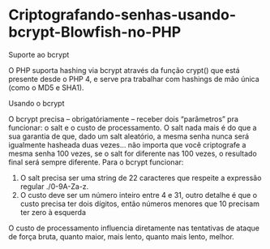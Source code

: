 # Criptografando-senhas-usando-bcrypt-Blowfish-no-PHP

Suporte ao bcrypt

O PHP suporta hashing via bcrypt através da função crypt() que está presente desde o PHP 4, e serve pra trabalhar com hashings de mão única (como o MD5 e SHA1).


Usando o bcrypt

O bcrypt precisa – obrigatóriamente – receber dois “parâmetros” pra funcionar: o salt e o custo de processamento. O salt nada mais é do que a sua garantia de que, dado um salt aleatório, a mesma senha nunca será igualmente hasheada duas vezes… não importa que você criptografe a mesma senha 100 vezes, se o salt for diferente nas 100 vezes, o resultado final será sempre diferente. Para o bcrypt funcionar:

   1. O salt precisa ser uma string de 22 caracteres que respeite a expressão regular ./0-9A-Za-z.
   2. O custo deve ser um número inteiro entre 4 e 31, outro detalhe é que o custo precisa ter dois dígitos, então números menores que 10 precisam ter zero à esquerda
   
   
   O custo de processamento influencia diretamente nas tentativas de ataque de força bruta, quanto maior, mais lento, quanto mais lento, melhor.
